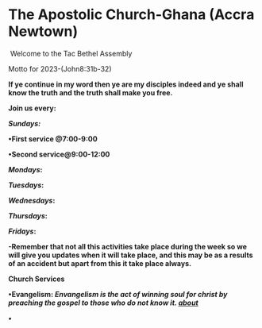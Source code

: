 # The Apostolic Church-Ghana (Accra Newtown)
<img>
<h>Welcome to the Tac Bethel 
Assembly</h>
<p>Motto for 2023-(John8:31b-32)</p>
  <lang="en">
<p>  <b>If ye continue in my word then ye are my disciples indeed and ye shall know the truth and the truth shall make you free.</p>
<p> Join us every:

  <i>Sundays:</i>


•<b>First service</b> @7:00-9:00
 
•<b>Second service</b>@9:00-12:00
  
<i>Mondays</i>:

<i>Tuesdays</i>:
  
<i>Wednesdays</i>:
 
<i>Thursdays</i>:
  
<i>Fridays</i>:
  
 
<p>-Remember that not all this activities take place  during the week so we will give you updates when it will take place, and this may be as a results of an accident but apart from this it take place always.

Church Services
<p>•Evangelism:<i> Envangelism is the act of winning soul for christ by preaching the gospel to those who do not know it.<i><click me</i>
 <a href="pages/about evangelism.html">about</a>
<p>•
      
      

